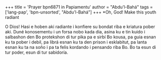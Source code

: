 +++
title = 'Prayer bpn6871 in Papiamentu'
author = "Abdu'l-Bahá"
tags = ['lang-pap', 'bpn-unsorted', "Abdu'l-Bahá"]
+++
*Oh, God! Make this youth radiant 

O Dios! Hasi e hoben aki radiante i konfiere su bondat riba e kriatura pober aki. Duné konosementu i un forsa nobo kada dia, asina ku e tin kuido i salbashon den Bo protekshon di tur pika pa e sirbí Bo kousa, pa guia esnan ku ta pober i debil, pa librá esnan ku ta den prison i esklabitut, pa lanta esnan ku ta na soño i pa ta felis kordando i pensando riba Bo. Bo ta esun di tur poder, esun di tur sabidoría.
